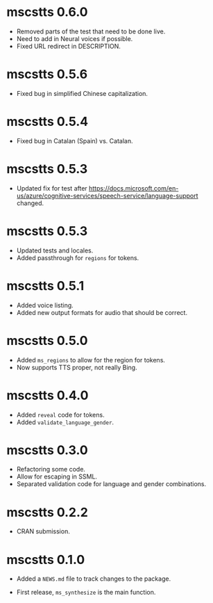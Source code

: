 # mscstts 0.6.0

* Removed parts of the test that need to be done live.
* Need to add in Neural voices if possible.
* Fixed URL redirect in DESCRIPTION.

# mscstts 0.5.6

* Fixed bug in simplified Chinese capitalization.

# mscstts 0.5.4

* Fixed bug in Catalan (Spain) vs. Catalan.

# mscstts 0.5.3

* Updated fix for test after https://docs.microsoft.com/en-us/azure/cognitive-services/speech-service/language-support changed.

# mscstts 0.5.3

* Updated tests and locales.
* Added passthrough for `regions` for tokens.

# mscstts 0.5.1

* Added voice listing.
* Added new output formats for audio that should be correct.

# mscstts 0.5.0

* Added `ms_regions` to allow for the region for tokens.
* Now supports TTS proper, not really Bing. 

# mscstts 0.4.0

* Added `reveal` code for tokens.
* Added `validate_language_gender`.

# mscstts 0.3.0

* Refactoring some code.
* Allow for escaping in SSML.
* Separated validation code for language and gender combinations.

# mscstts 0.2.2

* CRAN submission.

# mscstts 0.1.0

* Added a `NEWS.md` file to track changes to the package.

* First release, `ms_synthesize` is the main function.
